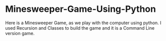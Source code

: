 # Minesweeper-Game-Using-Python
Here is a Minesweeper Game, as we play with the computer using python. I used Recursion and Classes to build the game and it is a Command Line version game.
